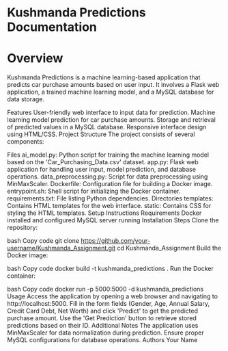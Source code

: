 # Kushmanda Predictions Documentation

# Overview

Kushmanda Predictions is a machine learning-based application that predicts car purchase amounts based on user input. It involves a Flask web application, a trained machine learning model, and a MySQL database for data storage.

Features
User-friendly web interface to input data for prediction.
Machine learning model prediction for car purchase amounts.
Storage and retrieval of predicted values in a MySQL database.
Responsive interface design using HTML/CSS.
Project Structure
The project consists of several components:

Files
ai_model.py: Python script for training the machine learning model based on the 'Car_Purchasing_Data.csv' dataset.
app.py: Flask web application for handling user input, model prediction, and database operations.
data_preprocessing.py: Script for data preprocessing using MinMaxScaler.
Dockerfile: Configuration file for building a Docker image.
entrypoint.sh: Shell script for initializing the Docker container.
requirements.txt: File listing Python dependencies.
Directories
templates: Contains HTML templates for the web interface.
static: Contains CSS for styling the HTML templates.
Setup Instructions
Requirements
Docker installed and configured
MySQL server running
Installation Steps
Clone the repository:

bash
Copy code
git clone https://github.com/your-username/Kushmanda_Assignment.git
cd Kushmanda_Assignment
Build the Docker image:

bash
Copy code
docker build -t kushmanda_predictions .
Run the Docker container:

bash
Copy code
docker run -p 5000:5000 -d kushmanda_predictions
Usage
Access the application by opening a web browser and navigating to http://localhost:5000.
Fill in the form fields (Gender, Age, Annual Salary, Credit Card Debt, Net Worth) and click 'Predict' to get the predicted purchase amount.
Use the 'Get Prediction' button to retrieve stored predictions based on their ID.
Additional Notes
The application uses MinMaxScaler for data normalization during prediction.
Ensure proper MySQL configurations for database operations.
Authors
Your Name
